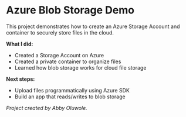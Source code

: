 # Azure Blob Storage Demo

This project demonstrates how to create an Azure Storage Account and container to securely store files in the cloud.

**What I did:**

- Created a Storage Account on Azure
- Created a private container to organize files
- Learned how blob storage works for cloud file storage

**Next steps:**

- Upload files programmatically using Azure SDK
- Build an app that reads/writes to blob storage

*Project created by Abby Oluwole.*
